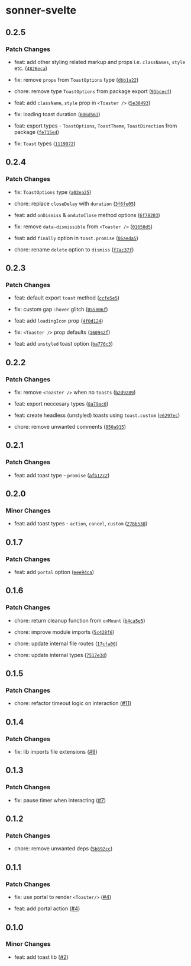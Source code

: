 # sonner-svelte

## 0.2.5

### Patch Changes

- feat: add other styling related markup and props i.e. `classNames`, `style` etc. ([`4826eca`](https://github.com/devloop01/sonner-svelte/commit/4826ecadd2a1360fe250bfc556e2b5869c3c288c))

- fix: remove `props` from `ToastOptions` type ([`dbb1a22`](https://github.com/devloop01/sonner-svelte/commit/dbb1a2292cf1944f01b2c5214ea6a5f6c6cdee12))

- chore: remove type `ToastOptions` from package export ([`91bcecf`](https://github.com/devloop01/sonner-svelte/commit/91bcecfb77ca35b5c04f6be615e2947f527deb9f))

- feat: add `className`, `style` prop in `<Toaster />` ([`5e38493`](https://github.com/devloop01/sonner-svelte/commit/5e38493f72f14d1965a1805e7e56d2870d60c134))

- fix: loading toast duration ([`606d563`](https://github.com/devloop01/sonner-svelte/commit/606d563bc6810b319b4f2fc561ab467c0e46ac7d))

- feat: export types - `ToastOptions`, `ToastTheme`, `ToastDirection` from package ([`fe715e4`](https://github.com/devloop01/sonner-svelte/commit/fe715e47b1c9b82c3b41b5f3f51dd303413da4fe))

- fix: `Toast` types ([`1119972`](https://github.com/devloop01/sonner-svelte/commit/1119972dcc7169077430330ca47f10f2c003a300))

## 0.2.4

### Patch Changes

- fix: `ToastOptions` type ([`a02ea25`](https://github.com/devloop01/sonner-svelte/commit/a02ea2548f4dc524a63c45f2335dd31ee06339f4))

- chore: replace `closeDelay` with `duration` ([`3f6fe05`](https://github.com/devloop01/sonner-svelte/commit/3f6fe059cd2dc82e74f823b088a9408baf5b15d6))

- feat: add `onDismiss` & `onAutoClose` method options ([`6f78203`](https://github.com/devloop01/sonner-svelte/commit/6f78203a548f0c21a40a9239780a74255c96e64a))

- fix: remove `data-dismissible` from `<Toaster />` ([`01650d5`](https://github.com/devloop01/sonner-svelte/commit/01650d5fe3a27bc901e134a31d62f930cbd11b52))

- feat: add `finally` option in `toast.promise` ([`06aeda5`](https://github.com/devloop01/sonner-svelte/commit/06aeda5aa8971df7efe4bd06c66bfad98de80509))

- chore: rename `delete` option to `dismiss` ([`f7ac37f`](https://github.com/devloop01/sonner-svelte/commit/f7ac37fd03ff0197f3dd4eab89c5c9cab7d91004))

## 0.2.3

### Patch Changes

- feat: default export `toast` method ([`ccfe5e5`](https://github.com/devloop01/sonner-svelte/commit/ccfe5e593a579ebaee81d169a195fb21d7f7ff37))

- fix: custom gap `:hover` glitch ([`055806f`](https://github.com/devloop01/sonner-svelte/commit/055806f9edec1427dde97697cfc1919a03485348))

- feat: add `loadingIcon` prop ([`4f0d124`](https://github.com/devloop01/sonner-svelte/commit/4f0d1244210b7d4a2a682f94f01ca6790b0783e9))

- fix: `<Toaster />` prop defaults ([`160942f`](https://github.com/devloop01/sonner-svelte/commit/160942f8f1138ce5811343ccac9cfcd33b21363d))

- feat: add `unstyled` toast option ([`ba776c3`](https://github.com/devloop01/sonner-svelte/commit/ba776c3b0c22b3ae88580a4ae040956875e1759a))

## 0.2.2

### Patch Changes

- fix: remove `<Toaster />` when no `toasts` ([`b2d9289`](https://github.com/devloop01/sonner-svelte/commit/b2d928965c8fdeed210ed3b57395c6da46fd011e))

- feat: export neccesary types ([`8a79ac0`](https://github.com/devloop01/sonner-svelte/commit/8a79ac0428fea9c7da1585f10438f384667462f5))

- feat: create headless (unstyled) toasts using `toast.custom` ([`e6297ec`](https://github.com/devloop01/sonner-svelte/commit/e6297ec1df650c4971ce583ad4e01634294d4473))

- chore: remove unwanted comments ([`850a915`](https://github.com/devloop01/sonner-svelte/commit/850a915988fb3ebc2c62dc3b5fc831d698028760))

## 0.2.1

### Patch Changes

- feat: add toast type - `promise` ([`afb12c2`](https://github.com/devloop01/sonner-svelte/commit/afb12c2a4c2464a351089fee237ef0ca424a3580))

## 0.2.0

### Minor Changes

- feat: add toast types - `action`, `cancel`, `custom` ([`278b538`](https://github.com/devloop01/sonner-svelte/commit/278b538aa8711267ddc178207be78c1038340307))

## 0.1.7

### Patch Changes

- feat: add `portal` option ([`eee94ca`](https://github.com/devloop01/sonner-svelte/commit/eee94ca0ef85103d1c69c76d002b7e46d60a81f7))

## 0.1.6

### Patch Changes

- chore: return cleanup function from `onMount` ([`b4ca5e5`](https://github.com/devloop01/sonner-svelte/commit/b4ca5e5e0094d2707df3a89aa09ef82ad03c9280))

- chore: improve module imports ([`5c428f6`](https://github.com/devloop01/sonner-svelte/commit/5c428f69d76b450bbac3921dbf978c262b0f8427))

- chore: update internal file routes ([`17cfa06`](https://github.com/devloop01/sonner-svelte/commit/17cfa06aad4a404f26437b386bf8eacee3bdaed7))

- chore: update internal types ([`7517e3d`](https://github.com/devloop01/sonner-svelte/commit/7517e3dd891940cf5e2bd9a0dedf3f135a6bc58d))

## 0.1.5

### Patch Changes

- chore: refactor timeout logic on interaction ([#11](https://github.com/devloop01/sonner-svelte/pull/11))

## 0.1.4

### Patch Changes

- fix: lib imports file extensions ([#9](https://github.com/devloop01/sonner-svelte/pull/9))

## 0.1.3

### Patch Changes

- fix: pause timer when interacting ([#7](https://github.com/devloop01/sonner-svelte/pull/7))

## 0.1.2

### Patch Changes

- chore: remove unwanted deps ([`5b692cc`](https://github.com/devloop01/sonner-svelte/commit/5b692cc8a7d794e636980ef904561cbd991aaa9d))

## 0.1.1

### Patch Changes

- fix: use portal to render `<Toaster/>` ([#4](https://github.com/devloop01/sonner-svelte/pull/4))

- feat: add portal action ([#4](https://github.com/devloop01/sonner-svelte/pull/4))

## 0.1.0

### Minor Changes

- feat: add toast lib ([#2](https://github.com/devloop01/sonner-svelte/pull/2))

